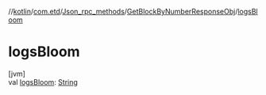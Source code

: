 //[kotlin](../../../../index.md)/[com.etd](../../index.md)/[Json_rpc_methods](../index.md)/[GetBlockByNumberResponseObj](index.md)/[logsBloom](logs-bloom.md)

# logsBloom

[jvm]\
val [logsBloom](logs-bloom.md): [String](https://kotlinlang.org/api/latest/jvm/stdlib/kotlin/-string/index.html)
